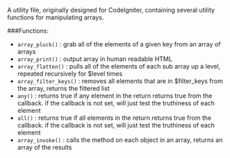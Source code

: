 A utility file, originally designed for CodeIgniter, containing several utility functions for manipulating arrays.

###Functions:

 - `array_pluck()` : grab all of the elements of a given key from an array of arrays
 - `array_print()` : output array in human readable HTML
 - `array_flatten()` : pulls all of the elements of each sub array up a level, repeated recursively for $level times
 - `array_filter_keys()` : removes all elements that are in $filter_keys from the array, returns the filtered list
 - `any()` : returns true if any element in the return returns true from the callback. if the callback is not set, will just test the truthiness of each element
 - `all()` : returns true if all elements in the return returns true from the callback. if the callback is not set, will just test the truthiness of each element
 - `array_invoke()` : calls the method on each object in an array, returns an array of the results
 
